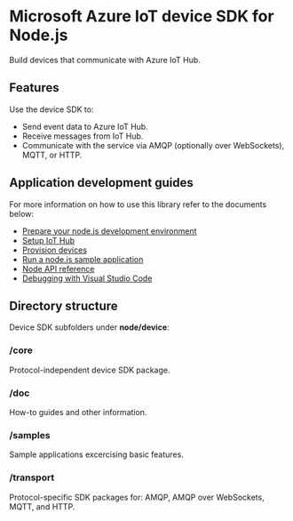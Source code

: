 # Microsoft Azure IoT device SDK for Node.js

Build devices that communicate with Azure IoT Hub.

## Features

Use the device SDK to:
* Send event data to Azure IoT Hub.
* Receive messages from IoT Hub.
* Communicate with the service via AMQP (optionally over WebSockets), MQTT, or HTTP.

## Application development guides
For more information on how to use this library refer to the documents below:
- [Prepare your node.js development environment](doc/devbox_setup.md)
- [Setup IoT Hub](../../doc/setup_iothub.md)
- [Provision devices](../../tools/iothub-explorer/doc/provision_device.md)
- [Run a node.js sample application](doc/run_sample.md)
- [Node API reference](http://azure.github.io/azure-iot-sdks/node/api_reference/azure-iot-device/1.0.0-preview.10/index.html)
- [Debugging with Visual Studio Code](../../doc/get_started/node-debug-vscode.md)

## Directory structure

Device SDK subfolders under **node/device**:

### /core

Protocol-independent device SDK package.

### /doc

How-to guides and other information.

### /samples

Sample applications excercising basic features.

### /transport

Protocol-specific SDK packages for: AMQP, AMQP over WebSockets, MQTT, and HTTP.
